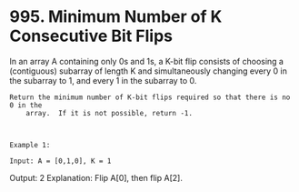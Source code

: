 # 995. Minimum Number of K Consecutive Bit Flips

In an array A containing only 0s and 1s, a K-bit flip consists
        of choosing a (contiguous) subarray of length K and simultaneously changing
        every 0 in the subarray to 1, and every 1 in the subarray to 0.

    Return the minimum number of K-bit flips required so that there is no 0 in the
        array.  If it is not possible, return -1.

     

    Example 1:

    Input: A = [0,1,0], K = 1
Output: 2
Explanation: Flip A[0], then flip A[2].